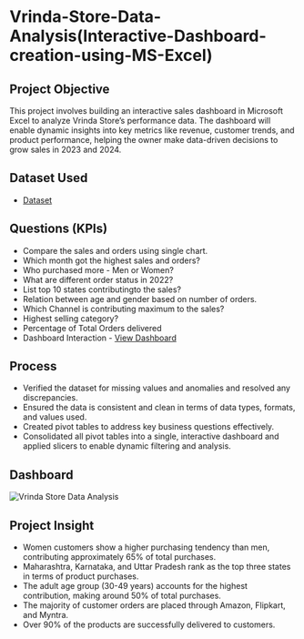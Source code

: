 # Vrinda-Store-Data-Analysis(Interactive-Dashboard-creation-using-MS-Excel)
## Project Objective
This project involves building an interactive sales dashboard in Microsoft Excel to analyze Vrinda Store’s performance data. The dashboard will enable dynamic insights into key metrics like revenue, customer trends, and product performance, helping the owner make data-driven decisions to grow sales in 2023 and 2024.

## Dataset Used
- <a href="https://github.com/faded-men16/Vrinda-Store-Data-Analysis-Interactive-Dashboard-creation-using-MS-Excel-/blob/main/Vrinda%20Store%20Data%20Analysis.xlsx">Dataset</a>

## Questions (KPIs)
- Compare the sales and orders using single chart.
- Which month got the highest sales and orders?
- Who purchased more - Men or Women?
- What are different order status in 2022?
- List top 10 states contributingto the sales?
- Relation between age and gender based on number of orders.
- Which Channel is contributing maximum to the sales?
- Highest selling category?
- Percentage of Total Orders delivered
- Dashboard Interaction - <a href="https://github.com/faded-men16/Vrinda-Store-Data-Analysis-Interactive-Dashboard-creation-using-MS-Excel-/blob/main/Vrinda%20Store%20Data%20Analysis.jpg">View Dashboard</a>

## Process
- Verified the dataset for missing values and anomalies and resolved any discrepancies.
- Ensured the data is consistent and clean in terms of data types, formats, and values used.
- Created pivot tables to address key business questions effectively.
- Consolidated all pivot tables into a single, interactive dashboard and applied slicers to enable dynamic filtering and analysis.

## Dashboard
![Vrinda Store Data Analysis](https://github.com/user-attachments/assets/4c185713-dd40-4e40-a266-8cdd923c7eeb)

## Project Insight
- Women customers show a higher purchasing tendency than men, contributing approximately 65% of total purchases.
- Maharashtra, Karnataka, and Uttar Pradesh rank as the top three states in terms of product purchases.
- The adult age group (30-49 years) accounts for the highest contribution, making around 50% of total purchases.
- The majority of customer orders are placed through Amazon, Flipkart, and Myntra.
- Over 90% of the products are successfully delivered to customers.

